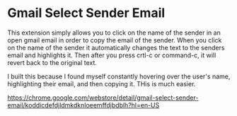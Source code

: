 Gmail Select Sender Email
=========================

This extension simply allows you to click on the name of the sender in an open gmail email in order to copy the email of the sender. When you click on the name of the sender it automatically changes the text to the senders email and highlights it. Then after you press crtl-c or command-c, it will revert back to the original text.

I built this because I found myself constantly hovering over the user's name, highlighting their email, and then copying it. THis is much easier.

https://chrome.google.com/webstore/detail/gmail-select-sender-email/koddicdefdjldmkdknloeemffdjbdblh?hl=en-US
